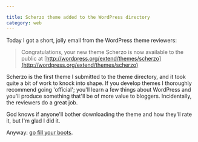 ```yaml
---

title: Scherzo theme added to the WordPress directory
category: web
---
```


Today I got a short, jolly email from the WordPress theme reviewers:


> Congratulations, your new theme Scherzo is now available to the public at [http://wordpress.org/extend/themes/scherzo](http://wordpress.org/extend/themes/scherzo)

Scherzo is the first theme I submitted to the theme directory, and it took quite a bit of work to knock into shape. If you develop themes I thoroughly recommend going 'official'; you'll learn a few things about WordPress and you'll produce something that'll be of more value to bloggers. Incidentally, the reviewers do a great job.

God knows if anyone'll bother downloading the theme and how they'll rate it, but I'm glad I did it.

Anyway: [go fill your boots](http://wordpress.org/extend/themes/scherzo).
